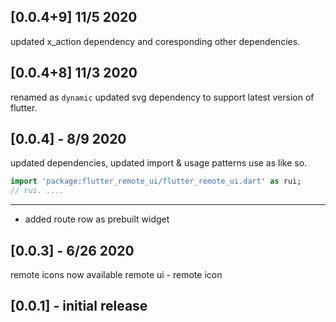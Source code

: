 ## [0.0.4+9] 11/5 2020
updated x_action dependency and coresponding other dependencies.

## [0.0.4+8] 11/3 2020
renamed as `dynamic`
updated svg dependency to support latest version of flutter.

## [0.0.4] - 8/9 2020
updated dependencies, updated import & usage patterns
use as like so.
```dart
import 'package:flutter_remote_ui/flutter_remote_ui.dart' as rui;
// rui. ....
```

-----
+ added route row as prebuilt widget


## [0.0.3] - 6/26 2020
remote icons now available remote ui - remote icon


## [0.0.1] - initial release

